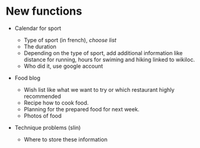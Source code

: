 # New functions

- Calendar for sport
  - Type of sport (in french), *choose list*
  - The duration
  - Depending on the type of sport, add additional information like distance for running, hours for swiming and hiking linked to wikiloc.
  - Who did it, use google account

- Food blog
  - Wish list like what we want to try or which restaurant highly recommended
  - Recipe how to cook food. 
  - Planning for the prepared food for next week.
  - Photos of food
    
- Technique problems (slin)
  - Where to store these information
